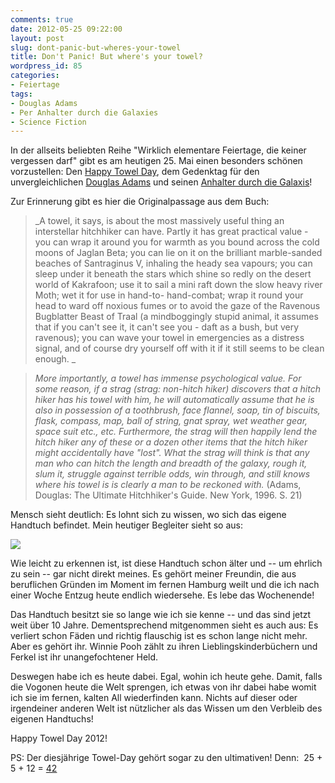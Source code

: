 ```yaml
---
comments: true
date: 2012-05-25 09:22:00
layout: post
slug: dont-panic-but-wheres-your-towel
title: Don't Panic! But where's your towel?
wordpress_id: 85
categories:
- Feiertage
tags:
- Douglas Adams
- Per Anhalter durch die Galaxies
- Science Fiction
---
```


In der allseits beliebten Reihe "Wirklich elementare Feiertage, die keiner vergessen darf" gibt es am heutigen 25. Mai einen besonders schönen vorzustellen: Den [Happy Towel Day](http://de.wikipedia.org/wiki/Towel_Day), dem Gedenktag für den unvergleichlichen [Douglas Adams](http://de.wikipedia.org/wiki/Douglas_Adams) und seinen [Anhalter durch die Galaxis](http://de.wikipedia.org/wiki/Per_Anhalter_durch_die_Galaxis)!

Zur Erinnerung gibt es hier die Originalpassage aus dem Buch:


> _A towel, it says, is about the most massively useful thing an interstellar hitchhiker can have. Partly it has great practical value - you can wrap it around you for warmth as you bound across the cold moons of Jaglan Beta; you can lie on it on the brilliant marble-sanded beaches of Santraginus V, inhaling the heady sea vapours; you can sleep under it beneath the stars which shine so redly on the desert world of Kakrafoon; use it to sail a mini raft down the slow heavy river Moth; wet it for use in hand-to- hand-combat; wrap it round your head to ward off noxious fumes or to avoid the gaze of the Ravenous Bugblatter Beast of Traal (a mindboggingly stupid animal, it assumes that if you can't see it, it can't see you - daft as a bush, but very ravenous); you can wave your towel in emergencies as a distress signal, and of course dry yourself off with it if it still seems to be clean enough. _




> _More importantly, a towel has immense psychological value. For some reason, if a strag (strag: non-hitch hiker) discovers that a hitch hiker has his towel with him, he will automatically assume that he is also in possession of a toothbrush, face flannel, soap, tin of biscuits, flask, compass, map, ball of string, gnat spray, wet weather gear, space suit etc., etc. Furthermore, the strag will then happily lend the hitch hiker any of these or a dozen other items that the hitch hiker might accidentally have "lost". What the strag will think is that any man who can hitch the length and breadth of the galaxy, rough it, slum it, struggle against terrible odds, win through, and still knows where his towel is is clearly a man to be reckoned with._ (Adams, Douglas: The Ultimate Hitchhiker's Guide. New York, 1996. S. 21)


Mensch sieht deutlich: Es lohnt sich zu wissen, wo sich das eigene Handtuch befindet. Mein heutiger Begleiter sieht so aus:


[![](http://4.bp.blogspot.com/--Fxbou6kq-I/T78wWYWvv5I/AAAAAAAAAW0/FixmmUdFCvQ/s320/DSC04110.JPG)](http://4.bp.blogspot.com/--Fxbou6kq-I/T78wWYWvv5I/AAAAAAAAAW0/FixmmUdFCvQ/s1600/DSC04110.JPG)


Wie leicht zu erkennen ist, ist diese Handtuch schon älter und -- um ehrlich zu sein -- gar nicht direkt meines. Es gehört meiner Freundin, die aus beruflichen Gründen im Moment im fernen Hamburg weilt und die ich nach einer Woche Entzug heute endlich wiedersehe. Es lebe das Wochenende!

Das Handtuch besitzt sie so lange wie ich sie kenne -- und das sind jetzt weit über 10 Jahre. Dementsprechend mitgenommen sieht es auch aus: Es verliert schon Fäden und richtig flauschig ist es schon lange nicht mehr. Aber es gehört ihr. Winnie Pooh zählt zu ihren Lieblingskinderbüchern und Ferkel ist ihr unangefochtener Held.

Deswegen habe ich es heute dabei. Egal, wohin ich heute gehe. Damit, falls die Vogonen heute die Welt sprengen, ich etwas von ihr dabei habe womit ich sie im fernen, kalten All wiederfinden kann. Nichts auf dieser oder irgendeiner anderen Welt ist nützlicher als das Wissen um den Verbleib des eigenen Handtuchs!

Happy Towel Day 2012!

PS: Der diesjährige Towel-Day gehört sogar zu den ultimativen! Denn:  25 + 5 + 12 = [42](http://de.wikipedia.org/wiki/42_(Antwort))
